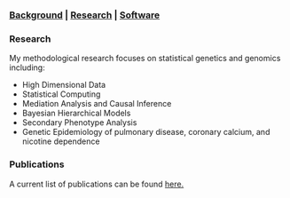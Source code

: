 ### [Background](https://SharonLutz.github.io)  | [Research](https://SharonLutz.github.io/research) | [Software](https://SharonLutz.github.io/software)

### Research
My methodological research focuses on statistical genetics and genomics including:   
- High Dimensional Data  
- Statistical Computing
- Mediation Analysis and Causal Inference  
- Bayesian Hierarchical Models
- Secondary Phenotype Analysis
- Genetic Epidemiology of pulmonary disease, coronary calcium, and nicotine dependence  

### Publications
A current list of publications can be found [here.](https://www.researchgate.net/profile/Sharon_Lutz2)
